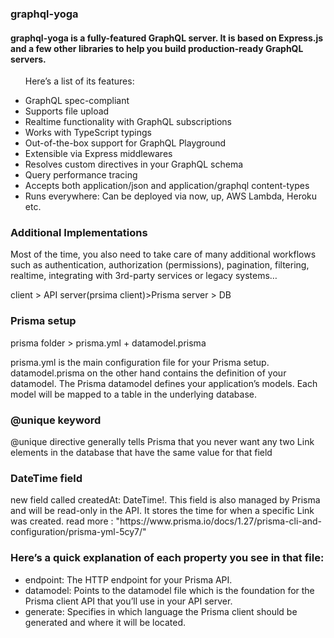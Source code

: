 <div>
  <h3>graphql-yoga</h3>
  <h4>
    graphql-yoga is a fully-featured GraphQL server. It is based on Express.js
    and a few other libraries to help you build production-ready GraphQL
    servers.
  </h4>
  <ul>
    <p>
      Here’s a list of its features:
    </p>

  <li>
      GraphQL spec-compliant
    </li>
    <li>
      Supports file upload
    </li>
    <li>
      Realtime functionality with GraphQL subscriptions
    </li>
    <li>
      Works with TypeScript typings
    </li>
    <li>
      Out-of-the-box support for GraphQL Playground
    </li>
    <li>
      Extensible via Express middlewares
    </li>
    <li>
      Resolves custom directives in your GraphQL schema
    </li>
    <li>
      Query performance tracing
    </li>
    <li>
      Accepts both application/json and application/graphql content-types
    </li>
    <li>
      Runs everywhere: Can be deployed via now, up, AWS Lambda, Heroku etc.
    </li>
  </ul>
</div>
<div>
  <h3>Additional Implementations</h3>
  <p>
    Most of the time, you also need to take care of many additional workflows
    such as authentication, authorization (permissions), pagination, filtering,
    realtime, integrating with 3rd-party services or legacy systems…
  </p>
  <p>
   client > API server(prsima client)>Prisma server > DB
  </p>
  
</div>
<div>
  <h3>Prisma setup</h3>
  <p>prisma folder > prisma.yml + datamodel.prisma</p>
  <p>
    prisma.yml is the main configuration file for your Prisma setup.
    datamodel.prisma on the other hand contains the definition of your
    datamodel. The Prisma datamodel defines your application’s models. Each
    model will be mapped to a table in the underlying database.
  </p>
  <h3>@unique keyword</h3>
<p>@unique directive generally tells Prisma that you never want any two Link elements in the database that have the same value for that field </p>
<h3>DateTime field</h3>
<p>
  new field called createdAt: DateTime!. This field is also managed by Prisma
  and will be read-only in the API. It stores the time for when a specific Link
  was created.
  read more : "https://www.prisma.io/docs/1.27/prisma-cli-and-configuration/prisma-yml-5cy7/"
</p>
<h3>
  Here’s a quick explanation of each property you see in that file:
</h3>
<ul>
  <li>
    endpoint: The HTTP endpoint for your Prisma API.
  </li>
  <li>
    datamodel: Points to the datamodel file which is the foundation for the
    Prisma client API that you’ll use in your API server.
  </li>

  <li>
    generate: Specifies in which language the Prisma client should be generated
    and where it will be located.
  </li>
</ul>

</div>
